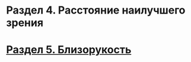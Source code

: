 # Раздел 4. Расстояние наилучшего зрения














# [Раздел 5.  Близорукость](/Глаз%20человека/Близорукость.md)
